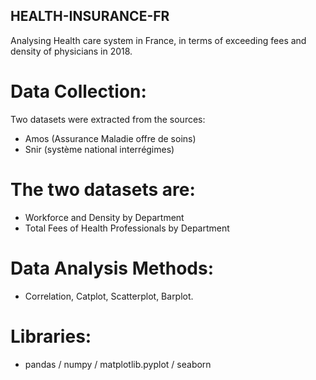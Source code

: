 ## HEALTH-INSURANCE-FR
Analysing Health care system in France, in terms of exceeding fees and density of physicians in 2018.

# Data Collection:
Two datasets were extracted from the sources: 
- Amos (Assurance Maladie offre de soins)
- Snir (système national interrégimes)

# The two datasets are:
- Workforce and Density by Department
- Total Fees of Health Professionals by Department

# Data Analysis Methods:
- Correlation, Catplot, Scatterplot, Barplot.

# Libraries: 
- pandas / numpy / matplotlib.pyplot / seaborn 
